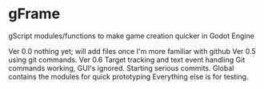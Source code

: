 # gFrame
gScript modules/functions to make game creation quicker in Godot Engine

Ver 0.0 nothing yet; will add files once I'm more familiar with github
Ver 0.5 using git commands.
Ver 0.6 Target tracking and text event handling
Git commands working, GUI's ignored. Starting serious commits.
Global contains the modules for quick prototyping
Everything else is for testing.
